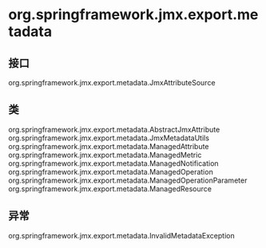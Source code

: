 # org.springframework.jmx.export.metadata

## 接口

org.springframework.jmx.export.metadata.JmxAttributeSource

## 类

org.springframework.jmx.export.metadata.AbstractJmxAttribute
org.springframework.jmx.export.metadata.JmxMetadataUtils
org.springframework.jmx.export.metadata.ManagedAttribute
org.springframework.jmx.export.metadata.ManagedMetric
org.springframework.jmx.export.metadata.ManagedNotification
org.springframework.jmx.export.metadata.ManagedOperation
org.springframework.jmx.export.metadata.ManagedOperationParameter
org.springframework.jmx.export.metadata.ManagedResource

## 异常

org.springframework.jmx.export.metadata.InvalidMetadataException




